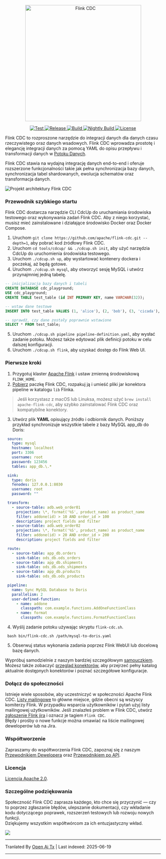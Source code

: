 <p align="center">
  <a href="https://nightlies.apache.org/flink/flink-cdc-docs-stable/"><img src="https://raw.githubusercontent.com/apache/flink-cdc/master/docs/static/fig/flinkcdc-logo.png" alt="Flink CDC" style="width: 375px;"></a>
</p>
<p align="center">
<a href="https://github.com/apache/flink-cdc/" target="_blank">
    <img src="https://img.shields.io/github/stars/apache/flink-cdc?style=social&label=Star&maxAge=2592000" alt="Test">
</a>
<a href="https://github.com/apache/flink-cdc/releases" target="_blank">
    <img src="https://img.shields.io/github/v/release/apache/flink-cdc?color=yellow" alt="Release">
</a>
<a href="https://github.com/apache/flink-cdc/actions/workflows/flink_cdc_ci.yml" target="_blank">
    <img src="https://img.shields.io/github/actions/workflow/status/apache/flink-cdc/flink_cdc_ci.yml?branch=master" alt="Build">
</a>
<a href="https://github.com/apache/flink-cdc/actions/workflows/flink_cdc_ci_nightly.yml" target="_blank">
    <img src="https://img.shields.io/github/actions/workflow/status/apache/flink-cdc/flink_cdc_ci_nightly.yml?branch=master&label=nightly" alt="Nightly Build">
</a>
<a href="https://github.com/apache/flink-cdc/tree/master/LICENSE" target="_blank">
    <img src="https://img.shields.io/static/v1?label=license&message=Apache License 2.0&color=white" alt="License">
</a>
</p>


Flink CDC to rozproszone narzędzie do integracji danych dla danych czasu rzeczywistego oraz danych wsadowych. Flink CDC wprowadza prostotę 
i elegancję integracji danych za pomocą YAML do opisu przepływu i transformacji danych w 
[Potoku Danych](https://raw.githubusercontent.com/apache/flink-cdc/master/docs/content/docs/core-concept/data-pipeline.md).


Flink CDC stawia na wydajną integrację danych end-to-end i oferuje rozszerzone funkcjonalności takie jak 
pełna synchronizacja bazy danych, synchronizacja tabel shardowanych, ewolucja schematów oraz transformacja danych.

![Projekt architektury Flink CDC](https://raw.githubusercontent.com/apache/flink-cdc/master/docs/static/fig/architecture.png)

### Przewodnik szybkiego startu

Flink CDC dostarcza narzędzie CLI CdcUp do uruchamiania środowiska testowego oraz wykonywania zadań Flink CDC.
Aby z niego korzystać, musisz mieć zainstalowane i działające środowisko Docker oraz Docker Compose.

1. Uruchom `git clone https://github.com/apache/flink-cdc.git --depth=1`, aby pobrać kod źródłowy Flink CDC.
2. Uruchom `cd tools/cdcup/ && ./cdcup.sh init`, aby użyć narzędzia CdcUp do uruchomienia środowiska testowego.
3. Uruchom `./cdcup.sh up`, aby wystartować kontenery dockera i poczekaj, aż będą gotowe.
4. Uruchom `./cdcup.sh mysql`, aby otworzyć sesję MySQL i utwórz przynajmniej jedną tabelę.

```sql
-- inicjalizacja bazy danych i tabeli
CREATE DATABASE cdc_playground;
USE cdc_playground;
CREATE TABLE test_table (id INT PRIMARY KEY, name VARCHAR(32));

-- wstaw dane testowe
INSERT INTO test_table VALUES (1, 'alice'), (2, 'bob'), (3, 'cicada'), (4, 'derrida');

-- sprawdź, czy dane zostały poprawnie wstawione
SELECT * FROM test_table;
```

5. Uruchom `./cdcup.sh pipeline pipeline-definition.yaml`, aby wysłać zadanie potoku. Możesz także edytować plik definicji potoku w celu dalszej konfiguracji.
6. Uruchom `./cdcup.sh flink`, aby uzyskać dostęp do Flink Web UI.

### Pierwsze kroki

1. Przygotuj klaster [Apache Flink](https://nightlies.apache.org/flink/flink-docs-master/docs/try-flink/local_installation/#starting-and-stopping-a-local-cluster) i ustaw zmienną środowiskową `FLINK_HOME`.
2. [Pobierz](https://github.com/apache/flink-cdc/releases) paczkę Flink CDC, rozpakuj ją i umieść pliki jar konektora pipeline w katalogu `lib` Flinka.

> Jeśli korzystasz z macOS lub Linuksa, możesz użyć `brew install apache-flink-cdc`, aby szybko zainstalować Flink CDC oraz kompatybilne konektory.

3. Utwórz plik **YAML** opisujący źródło i odbiornik danych. Poniższy przykład synchronizuje wszystkie tabele z bazy MySQL app_db do Doris:
  ```yaml
   source:
     type: mysql
     hostname: localhost
     port: 3306
     username: root
     password: 123456
     tables: app_db.\.*

   sink:
     type: doris
     fenodes: 127.0.0.1:8030
     username: root
     password: ""

   transform:
     - source-table: adb.web_order01
       projection: \*, format('%S', product_name) as product_name
       filter: addone(id) > 10 AND order_id > 100
       description: project fields and filter
     - source-table: adb.web_order02
       projection: \*, format('%S', product_name) as product_name
       filter: addone(id) > 20 AND order_id > 200
       description: project fields and filter

   route:
     - source-table: app_db.orders
       sink-table: ods_db.ods_orders
     - source-table: app_db.shipments
       sink-table: ods_db.ods_shipments
     - source-table: app_db.products
       sink-table: ods_db.ods_products

   pipeline:
     name: Sync MySQL Database to Doris
     parallelism: 2
     user-defined-function:
       - name: addone
         classpath: com.example.functions.AddOneFunctionClass
       - name: format
         classpath: com.example.functions.FormatFunctionClass
  ```
4. Wyślij zadanie potoku używając skryptu `flink-cdc.sh`.
 ```shell
  bash bin/flink-cdc.sh /path/mysql-to-doris.yaml
 ```
5. Obserwuj status wykonania zadania poprzez Flink WebUI lub docelową bazę danych.

Wypróbuj samodzielnie z naszym bardziej szczegółowym [samouczkiem](https://raw.githubusercontent.com/apache/flink-cdc/master/docs/content/docs/get-started/quickstart/mysql-to-doris.md). 
Możesz także zobaczyć [przegląd konektorów](https://raw.githubusercontent.com/apache/flink-cdc/master/docs/content/docs/connectors/pipeline-connectors/overview.md), aby przejrzeć pełny katalog 
aktualnie dostępnych konektorów i poznać szczegółowe konfiguracje.

### Dołącz do społeczności

Istnieje wiele sposobów, aby uczestniczyć w społeczności Apache Flink CDC. 
[Listy mailingowe](https://flink.apache.org/what-is-flink/community/#mailing-lists) to główne miejsce, gdzie obecni są wszyscy komiterzy Flink.
W przypadku wsparcia użytkowników i pytań użyj listy mailingowej użytkowników. Jeśli znalazłeś problem w Flink CDC,
utwórz [zgłoszenie Flink jira](https://issues.apache.org/jira/projects/FLINK/summary) i oznacz je tagiem `Flink CDC`.   
Błędy i prośby o nowe funkcje można omawiać na liście mailingowej deweloperów lub na Jira.



### Współtworzenie

Zapraszamy do współtworzenia Flink CDC, zapoznaj się z naszym [Przewodnikiem Dewelopera](https://raw.githubusercontent.com/apache/flink-cdc/master/docs/content/docs/developer-guide/contribute-to-flink-cdc.md)
oraz [Przewodnikiem po API](https://raw.githubusercontent.com/apache/flink-cdc/master/docs/content/docs/developer-guide/understand-flink-cdc-api.md).



### Licencja

[Licencja Apache 2.0](https://raw.githubusercontent.com/apache/flink-cdc/master/LICENSE).



### Szczególne podziękowania

Społeczność Flink CDC zaprasza każdego, kto chce się przyczynić — czy to poprzez zgłaszanie błędów,
ulepszanie dokumentacji, czy wkładanie kodu dotyczącego poprawek, rozszerzeń testowych lub rozwoju nowych funkcji.     
Dziękujemy wszystkim współtwórcom za ich entuzjastyczny wkład.

<a href="https://github.com/apache/flink-cdc/graphs/contributors">
  <img src="https://contrib.rocks/image?repo=apache/flink-cdc"/>
</a>

---

Tranlated By [Open Ai Tx](https://github.com/OpenAiTx/OpenAiTx) | Last indexed: 2025-06-19

---